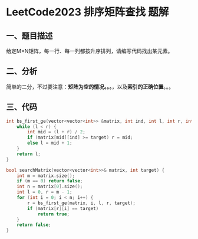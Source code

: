 # LeetCode2023 排序矩阵查找 题解

## 一、题目描述

给定M×N矩阵，每一行、每一列都按升序排列，请编写代码找出某元素。

## 二、分析

简单的二分，不过要注意：**矩阵为空的情况。。。**，以及**索引的正确位置**。。。



## 三、代码

```c++
int bs_first_ge(vector<vector<int>> &matrix, int ind, int l, int r, int &target) {
    while (l < r) {
        int mid = (l + r) / 2;
        if (matrix[mid][ind] >= target) r = mid;
        else l = mid + 1;
    }
    return l;
}

bool searchMatrix(vector<vector<int>>& matrix, int target) {
    int m = matrix.size();
    if (m == 0) return false;
    int n = matrix[0].size();
    int l = 0, r = m - 1;
    for (int i = 0; i < n; i++) {
        r = bs_first_ge(matrix, i, l, r, target);
        if (matrix[r][i] == target) 
            return true;
    }
    return false;
}
```

